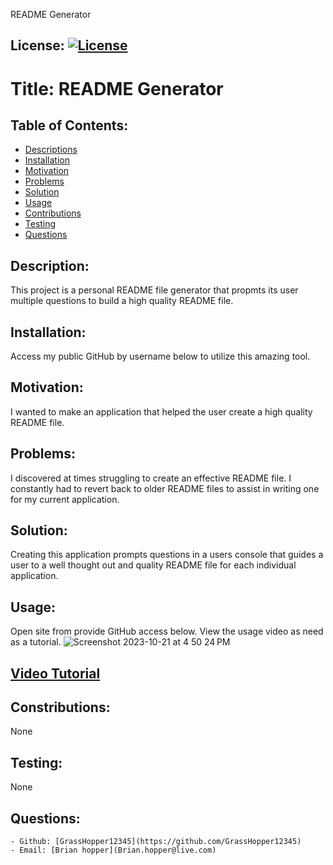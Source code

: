  README Generator
  ## License: [![License](https://img.shields.io/badge/License-Apache_2.0-blue.svg)](https://opensource.org/licenses/Apache-2.0)
  
  # Title: README Generator

  ## Table of Contents:
  - [Descriptions](#description)
  - [Installation](#installation)
  - [Motivation](#motivation)
  - [Problems](#problems)
  - [Solution](#solution)
  - [Usage](#usage)
  - [Contributions](#contributions)
  - [Testing](#testing)
  - [Questions](#questions)



  ## Description: 
  This project is a personal README file generator that propmts its user multiple questions to build a high quality README file.
  ## Installation: 
  Access my public GitHub by username below to utilize this amazing tool.
  ## Motivation: 
  I wanted to make an application that helped the user create a high quality README file.
  ## Problems: 
  I discovered at times struggling to create an effective README file. I constantly had to revert back to older README files to assist in writing one for my      current application.
  ## Solution: 
  Creating this application prompts questions in a users console that guides a user to a well thought out and quality README file for each individual application.
  ## Usage: 
  Open site from provide GitHub access below. View the usage video as need as a tutorial.
  ![Screenshot 2023-10-21 at 4 50 24 PM](https://github.com/GrassHopper12345/readMeGenerator/assets/132722257/19f2b179-195f-4f0f-bf26-d43ba61bf8b4)

  ## [Video Tutorial](https://drive.google.com/drive/folders/1bdCs7x9ctziYEgnS6Z_S1XSx_6pIrt8P)

  ## Constributions: 
  None
  ## Testing: 
  None
  ## Questions: 
    - Github: [GrassHopper12345](https://github.com/GrassHopper12345)
    - Email: [Brian hopper](Brian.hopper@live.com)
